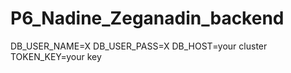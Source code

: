 # P6_Nadine_Zeganadin_backend
DB_USER_NAME=X
DB_USER_PASS=X
DB_HOST=your cluster
TOKEN_KEY=your key
